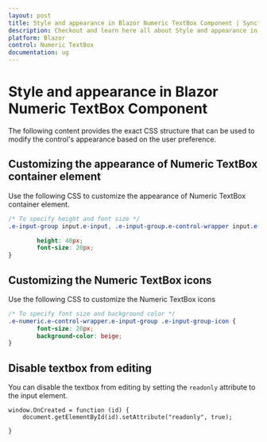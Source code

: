 ```yaml
---
layout: post
title: Style and appearance in Blazor Numeric TextBox Component | Syncfusion
description: Checkout and learn here all about Style and appearance in Syncfusion Blazor Numeric TextBox component and more.
platform: Blazor
control: Numeric TextBox
documentation: ug
---
```


# Style and appearance in Blazor Numeric TextBox Component

The following content provides the exact CSS structure that can be used to modify the control's appearance based on the user preference.

## Customizing the appearance of Numeric TextBox container element

Use the following CSS to customize the appearance of Numeric TextBox container element.

```css
/* To specify height and font size */
.e-input-group input.e-input, .e-input-group.e-control-wrapper input.e-input, .e-input-group textarea.e-input, .e-input-group.e-control-wrapper textarea.e-input {

        height: 40px;
        font-size: 20px;
}
```

## Customizing the Numeric TextBox icons

Use the following CSS to customize the Numeric TextBox icons

```css
/* To specify font size and background color */
.e-numeric.e-control-wrapper.e-input-group .e-input-group-icon {
        font-size: 20px;
        background-color: beige;
}
```

## Disable textbox from editing

You can disable the textbox from editing by setting the `readonly` attribute to the input element.

```
window.OnCreated = function (id) {
    document.getElementById(id).setAttribute("readonly", true);
    
}
```